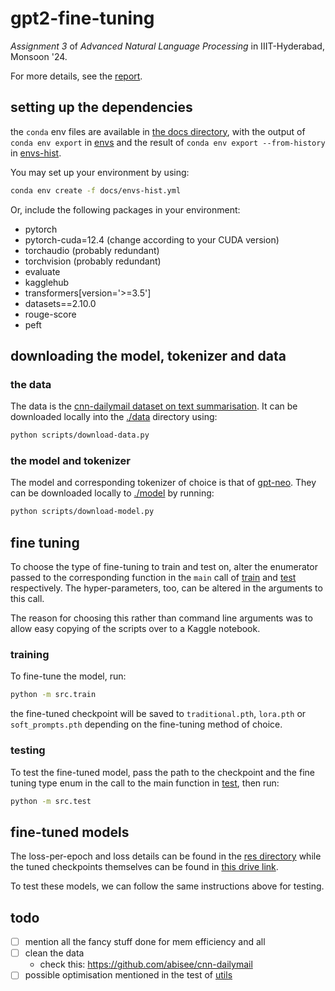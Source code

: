 # gpt2-fine-tuning
*Assignment 3* of *Advanced Natural Language Processing* in IIIT-Hyderabad, Monsoon '24. 

For more details, see the [report](./docs/Report.pdf). 

## setting up the dependencies
the `conda` env files are available in [the docs directory](./docs/), with the output of `conda env export` in [envs](./docs/envs.yml) and the result of `conda env export --from-history` in [envs-hist](./docs/envs-hist.yml). 

You may set up your environment by using:
```sh
conda env create -f docs/envs-hist.yml
```

Or, include the following packages in your environment:
- pytorch
- pytorch-cuda=12.4 (change according to your CUDA version)
- torchaudio (probably redundant)
- torchvision (probably redundant)
- evaluate
- kagglehub
- transformers[version='>=3.5']
- datasets==2.10.0
- rouge-score
- peft

## downloading the model, tokenizer and data

### the data
The data is the [cnn-dailymail dataset on text summarisation](https://www.kaggle.com/datasets/gowrishankarp/newspaper-text-summarization-cnn-dailymail). It can be downloaded locally into the [./data](./data/) directory using:

```sh
python scripts/download-data.py
```

### the model and tokenizer 
The model and corresponding tokenizer of choice is that of [gpt-neo](https://huggingface.co/EleutherAI/gpt-neo-125m). They can be downloaded locally to [./model](./model/) by running:

```sh
python scripts/download-model.py
```

## fine tuning
To choose the type of fine-tuning to train and test on, alter the enumerator passed to the corresponding function in the `main` call of [train](./src/train.py) and [test](./src/test.py) respectively. The hyper-parameters, too, can be altered in the arguments to this call. 

The reason for choosing this rather than command line arguments was to allow easy copying of the scripts over to a Kaggle notebook. 

### training
To fine-tune the model, run:
```sh
python -m src.train
```
the fine-tuned checkpoint will be saved to `traditional.pth`, `lora.pth` or `soft_prompts.pth` depending on the fine-tuning method of choice. 

### testing
To test the fine-tuned model, pass the path to the checkpoint and the fine tuning type enum in the call to the main function in [test](./src/test.py), then run:
```sh
python -m src.test
```

## fine-tuned models
The loss-per-epoch and loss details can be found in the [res directory](./res/) while the tuned checkpoints themselves can be found in [this drive link](https://drive.google.com/drive/folders/1V3wf21I0HAq0Zu1b4B04rqkJKDBWX0y7?usp=sharing). 

To test these models, we can follow the same instructions above for testing. 

## todo
- [ ] mention all the fancy stuff done for mem efficiency and all 
- [ ] clean the data
  - check this: https://github.com/abisee/cnn-dailymail
- [ ] possible optimisation mentioned in the test of [utils](./src/utils.py)
